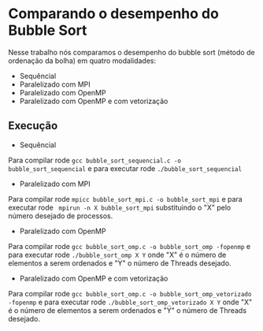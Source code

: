 # Comparando o desempenho do Bubble Sort

Nesse trabalho nós comparamos o desempenho do bubble sort (método de ordenação da bolha) em quatro modalidades:
 - Sequêncial
 - Paralelizado com MPI
 - Paralelizado com OpenMP
 - Paralelizado com OpenMP e com vetorização

## Execução

 - Sequêncial
 
 Para compilar rode ``gcc bubble_sort_sequencial.c -o bubble_sort_sequencial`` e para executar rode ``./bubble_sort_sequencial``

 
 - Paralelizado com MPI
 
Para compilar rode ``mpicc bubble_sort_mpi.c -o bubble_sort_mpi`` e para executar rode `` mpirun -n X bubble_sort_mpi`` substituindo o "X" pelo número desejado de processos.

 - Paralelizado com OpenMP
 
Para compilar rode ``gcc bubble_sort_omp.c -o bubble_sort_omp -fopenmp`` e para executar rode ``./bubble_sort_omp X Y`` onde "X" é o número de elementos a serem ordenados e "Y" o número de Threads desejado.
 
 - Paralelizado com OpenMP e com vetorização

Para compilar rode ``gcc bubble_sort_omp.c -o bubble_sort_omp_vetorizado -fopenmp`` e para executar rode ``./bubble_sort_omp_vetorizado X Y`` onde "X" é o número de elementos a serem ordenados e "Y" o número de Threads desejado.
